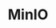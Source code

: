 ---
title: MinIO
categories:
  - storage
docs:
  - id: dotnet
    url: https://dotnet.testcontainers.org/modules/
    example: |
      ```csharp
      var minIOContainer = new MinIOBuilder().Build();

      await minIOContainer.StartAsync()
        .ConfigureAwait(false);
      ```
description: |
  MinIO is a high performance object storage solution. It is API compatible with the Amazon S3 cloud storage service and can handle unstructured data such as photos, videos, log files, backups, and container images with a current maximum supported object size of 5TB.
---